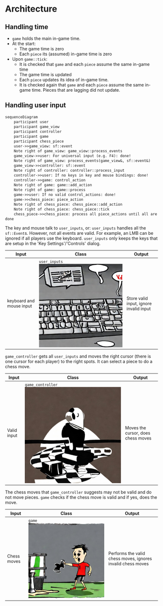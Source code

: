 # Architecture

## Handling time

- `game` holds the main in-game time.
- At the start:
    - The game time is zero
    - Each `piece` its (assumed) in-game time is zero
- Upon `game::tick`:
    - It is checked that `game` and each `piece` assume the same in-game time
    - The game time is updated
    - Each `piece` updates its idea of in-game time.
    - It is checked again that `game` and each `piece`
      assume the same in-game time. Pieces that are lagging did not update.

## Handling user input

```mermaid
sequenceDiagram
    participant user
    participant game_view
    participant controller
    participant game
    participant chess_piece
    user->>game_view: sf::event
    Note right of game_view: game_view::process_events
    game_view->>user: For universal input (e.g. F4): done!
    Note right of game_view: process_events(game_view&, sf::event&)
    game_view->>controller: sf::event
    Note right of controller: controller::process_input
    controller->>user: If no keys in key and mouse bindings: done!
    controller->>game: control_action
    Note right of game: game::add_action
    Note right of game: game::process
    game->>user: If no valid control_actions: done!
    game->>chess_piece: piece_action
    Note right of chess_piece: chess_piece::add_action
    Note right of chess_piece: chess_piece::tick
    chess_piece->>chess_piece: process all piece_actions until all are done
```

The key and mouse talk to `user_inputs`, or: `user_inputs` handles all the `sf::Event`s.
However, not all events are valid. For example, an LMB can be ignored if all players
use the keyboard. `user_inputs` only keeps the keys that are setup in the
'Key Settings'/'Controls' dialog.

| Input                    | Class                                         | Output                                  |
| ------------------------ | --------------------------------------------- | --------------------------------------- |
| keyboard and mouse input | `user_inputs` ![user_inputs](user_inputs.jpg) | Store valid input, ignore invalid input |

`game_controller` gets all `user_inputs` and moves the right cursor
(there is one cursor for each player) to the right spots.
It can select a piece to do a chess move.

| Input       | Class                                                     | Output                             |
| ----------- | --------------------------------------------------------- | ---------------------------------- |
| Valid input | `game_controller` ![game_controller](game_controller.jpg) | Moves the cursor, does chess moves |

The chess moves that `game_controller` suggests may not be valid and do not
move pieces. `game` checks if the chess move is valid and if yes, does the move.

| Input       | Class                    | Output                                                      |
| ----------- | ------------------------ | ----------------------------------------------------------- |
| Chess moves | `game` ![game](game.jpg) | Performs the valid chess moves, ignores invalid chess moves |
